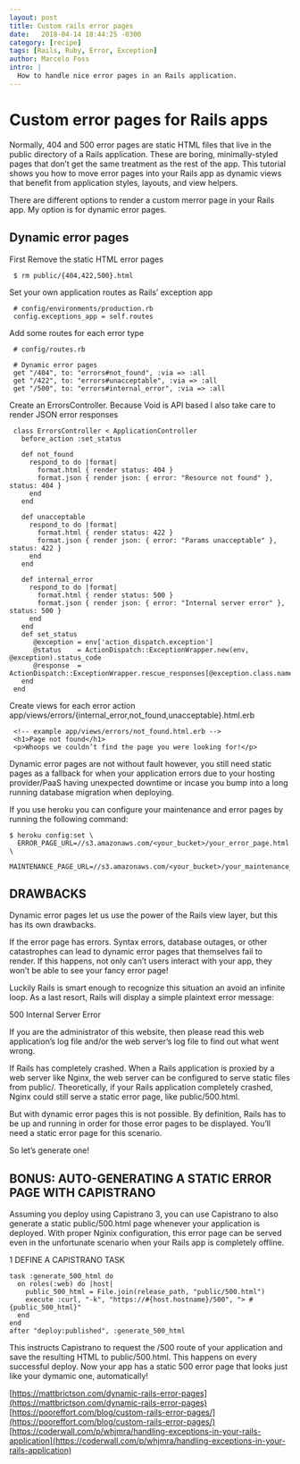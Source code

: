 ```yaml
---
layout: post
title: Custom rails error pages
date:   2018-04-14 18:44:25 -0300
category: [recipe]
tags: [Rails, Ruby, Error, Exception]
author: Marcelo Foss
intro: |
  How to handle nice error pages in an Rails application.
---
```

# Custom error pages for Rails apps
Normally, 404 and 500 error pages are static HTML files that live in the public directory of a Rails application. These are boring, minimally-styled pages that don’t get the same treatment as the rest of the app. This tutorial shows you how to move error pages into your Rails app as dynamic views that benefit from application styles, layouts, and view helpers.

There are different options to render a custom merror page in your Rails app. My option is for dynamic error pages.


## Dynamic error pages

First Remove the static HTML error pages
```
 $ rm public/{404,422,500}.html
```
Set your own application routes as Rails’ exception app
```
 # config/environments/production.rb
 config.exceptions_app = self.routes
```
Add some routes for each error type
```
 # config/routes.rb

 # Dynamic error pages
 get "/404", to: "errors#not_found", :via => :all
 get "/422", to: "errors#unacceptable", :via => :all
 get "/500", to: "errors#internal_error", :via => :all
```
Create an ErrorsController. Because Void is API based I also take care to render JSON error responses
```
 class ErrorsController < ApplicationController
   before_action :set_status

   def not_found
     respond_to do |format|
       format.html { render status: 404 }
       format.json { render json: { error: "Resource not found" }, status: 404 }
     end
   end

   def unacceptable
     respond_to do |format|
       format.html { render status: 422 }
       format.json { render json: { error: "Params unacceptable" }, status: 422 }
     end
   end

   def internal_error
     respond_to do |format|
       format.html { render status: 500 }
       format.json { render json: { error: "Internal server error" }, status: 500 }
     end
   end
   def set_status
      @exception = env['action_dispatch.exception']
      @status    = ActionDispatch::ExceptionWrapper.new(env, @exception).status_code
      @response  = ActionDispatch::ExceptionWrapper.rescue_responses[@exception.class.name]
   end
 end
 ```
Create views for each error action app/views/errors/{internal_error,not_found,unacceptable}.html.erb
```
 <!-- example app/views/errors/not_found.html.erb -->
 <h1>Page not found</h1>
 <p>Whoops we couldn’t find the page you were looking for!</p>
```

Dynamic error pages are not without fault however, you still need static pages as a fallback for when your application errors due to your hosting provider/PaaS having unexpected downtime or incase you bump into a long running database migration when deploying.

If you use heroku you can configure your maintenance and error pages by running the following command:
```
$ heroku config:set \
  ERROR_PAGE_URL=//s3.amazonaws.com/<your_bucket>/your_error_page.html \
  MAINTENANCE_PAGE_URL=//s3.amazonaws.com/<your_bucket>/your_maintenance_page.html
```

## DRAWBACKS
Dynamic error pages let us use the power of the Rails view layer, but this has its own drawbacks.

If the error page has errors. Syntax errors, database outages, or other catastrophes can lead to dynamic error pages that themselves fail to render. If this happens, not only can’t users interact with your app, they won’t be able to see your fancy error page!

Luckily Rails is smart enough to recognize this situation an avoid an infinite loop. As a last resort, Rails will display a simple plaintext error message:

500 Internal Server Error

If you are the administrator of this website, then please read this web application’s log file and/or the web server’s log file to find out what went wrong.

If Rails has completely crashed. When a Rails application is proxied by a web server like Nginx, the web server can be configured to serve static files from public/. Theoretically, if your Rails application completely crashed, Nginx could still serve a static error page, like public/500.html.

But with dynamic error pages this is not possible. By definition, Rails has to be up and running in order for those error pages to be displayed. You’ll need a static error page for this scenario.

So let’s generate one!

## BONUS: AUTO-GENERATING A STATIC ERROR PAGE WITH CAPISTRANO
Assuming you deploy using Capistrano 3, you can use Capistrano to also generate a static public/500.html page whenever your application is deployed. With proper Nginix configuration, this error page can be served even in the unfortunate scenario when your Rails app is completely offline.

1 DEFINE A CAPISTRANO TASK
```
task :generate_500_html do
  on roles(:web) do |host|
    public_500_html = File.join(release_path, "public/500.html")
    execute :curl, "-k", "https://#{host.hostname}/500", "> #{public_500_html}"
  end
end
after "deploy:published", :generate_500_html
```
This instructs Capistrano to request the /500 route of your application and save the resulting HTML to public/500.html. This happens on every successful deploy. Now your app has a static 500 error page that looks just like your dymamic one, automatically!

[https://mattbrictson.com/dynamic-rails-error-pages](https://mattbrictson.com/dynamic-rails-error-pages)
[https://pooreffort.com/blog/custom-rails-error-pages/](https://pooreffort.com/blog/custom-rails-error-pages/)
[https://coderwall.com/p/whjmra/handling-exceptions-in-your-rails-application](https://coderwall.com/p/whjmra/handling-exceptions-in-your-rails-application)
